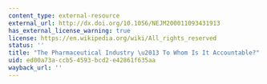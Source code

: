 ```yaml
---
content_type: external-resource
external_url: http://dx.doi.org/10.1056/NEJM200011093431913
has_external_license_warning: true
license: https://en.wikipedia.org/wiki/All_rights_reserved
status: ''
title: "The Pharmaceutical Industry \u2013 To Whom Is It Accountable?"
uid: ed00a73a-ccb5-4593-bcd2-e42861f635aa
wayback_url: ''
---
```

